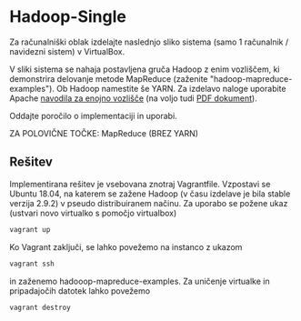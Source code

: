 # Hadoop-Single

Za računalniški oblak izdelajte naslednjo sliko sistema (samo 1 računalnik / navidezni sistem) v VirtualBox.

V sliki sistema se nahaja postavljena gruča Hadoop z enim vozliščem, ki demonstrira delovanje metode MapReduce (zaženite "hadoop-mapreduce-examples"). Ob Hadoop namestite še YARN. Za izdelavo naloge uporabite Apache [navodila za enojno vozlišče](https://hadoop.apache.org/docs/stable/hadoop-project-dist/hadoop-common/SingleCluster.html) (na voljo tudi [PDF dokument](tutorial-Hadoop-single.pdf)).

Oddajte poročilo o implementaciji in uporabi.

ZA POLOVIČNE TOČKE: MapReduce (BREZ YARN)

## Rešitev 

Implementirana rešitev je vsebovana znotraj Vagrantfile. Vzpostavi se Ubuntu 18.04, na katerem se zažene Hadoop (v času izdelave je bila stable verzija 2.9.2) v pseudo distribuiranem načinu.
Za uporabo se požene ukaz (ustvari novo virtualko s pomočjo virtualbox)
```bash
vagrant up
```
Ko Vagrant zaključi, se lahko povežemo na instanco z ukazom
```bash
vagrant ssh
```
in zaženemo hadooop-mapreduce-examples. Za uničenje virtualke in pripadajočih datotek lahko povežemo
```bash
vagrant destroy
```